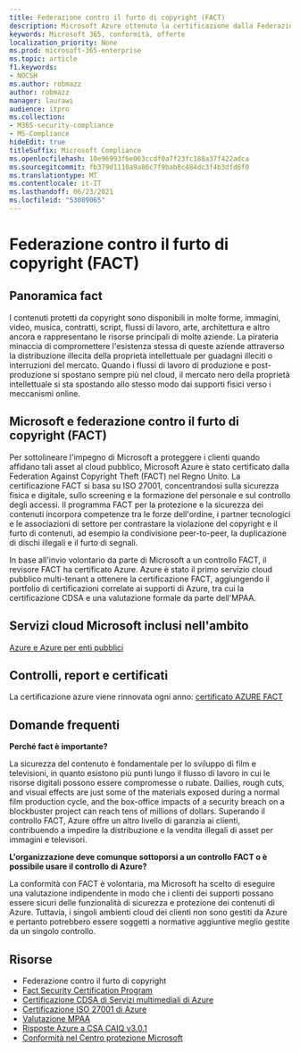 ```yaml
---
title: Federazione contro il furto di copyright (FACT)
description: Microsoft Azure ottenuto la certificazione dalla Federazione contro il furto di copyright nel Regno Unito.
keywords: Microsoft 365, conformità, offerte
localization_priority: None
ms.prod: microsoft-365-enterprise
ms.topic: article
f1.keywords:
- NOCSH
ms.author: robmazz
author: robmazz
manager: laurawi
audience: itpro
ms.collection:
- M365-security-compliance
- MS-Compliance
hideEdit: true
titleSuffix: Microsoft Compliance
ms.openlocfilehash: 10e96993f6e063ccdf0a7f23fc188a37f422adca
ms.sourcegitcommit: fb379d1110a9a86c7f9bab8c484dc3f4b3dfd6f0
ms.translationtype: MT
ms.contentlocale: it-IT
ms.lasthandoff: 06/23/2021
ms.locfileid: "53089065"
---
```

# <a name="federation-against-copyright-theft-fact"></a>Federazione contro il furto di copyright (FACT)

## <a name="fact-overview"></a>Panoramica fact

I contenuti protetti da copyright sono disponibili in molte forme, immagini, video, musica, contratti, script, flussi di lavoro, arte, architettura e altro ancora e rappresentano le risorse principali di molte aziende. La pirateria minaccia di compromettere l'esistenza stessa di queste aziende attraverso la distribuzione illecita della proprietà intellettuale per guadagni illeciti o interruzioni del mercato. Quando i flussi di lavoro di produzione e post-produzione si spostano sempre più nel cloud, il mercato nero della proprietà intellettuale si sta spostando allo stesso modo dai supporti fisici verso i meccanismi online.

## <a name="microsoft-and-federation-against-copyright-theft-fact"></a>Microsoft e federazione contro il furto di copyright (FACT)

Per sottolineare l'impegno di Microsoft a proteggere i clienti quando affidano tali asset al cloud pubblico, Microsoft Azure è stato certificato dalla Federation Against Copyright Theft (FACT) nel Regno Unito. La certificazione FACT si basa su ISO 27001, concentrandosi sulla sicurezza fisica e digitale, sullo screening e la formazione del personale e sul controllo degli accessi. Il programma FACT per la protezione e la sicurezza dei contenuti incorpora competenze tra le forze dell'ordine, i partner tecnologici e le associazioni di settore per contrastare la violazione del copyright e il furto di contenuti, ad esempio la condivisione peer-to-peer, la duplicazione di dischi illegali e il furto di segnali.

In base all'invio volontario da parte di Microsoft a un controllo FACT, il revisore FACT ha certificato Azure. Azure è stato il primo servizio cloud pubblico multi-tenant a ottenere la certificazione FACT, aggiungendo il portfolio di certificazioni correlate ai supporti di Azure, tra cui la certificazione CDSA e una valutazione formale da parte dell'MPAA.

## <a name="microsoft-in-scope-cloud-services"></a>Servizi cloud Microsoft inclusi nell'ambito

[Azure e Azure per enti pubblici](https://aka.ms/AzureCompliance)

## <a name="audits-reports-and-certificates"></a>Controlli, report e certificati

La certificazione azure viene rinnovata ogni anno: [certificato AZURE FACT](https://aka.ms/azurefactcert)

## <a name="frequently-asked-questions"></a>Domande frequenti

**Perché fact è importante?**

La sicurezza del contenuto è fondamentale per lo sviluppo di film e televisioni, in quanto esistono più punti lungo il flusso di lavoro in cui le risorse digitali possono essere compromesse o rubate. Dailies, rough cuts, and visual effects are just some of the materials exposed during a normal film production cycle, and the box-office impacts of a security breach on a blockbuster project can reach tens of millions of dollars. Superando il controllo FACT, Azure offre un altro livello di garanzia ai clienti, contribuendo a impedire la distribuzione e la vendita illegali di asset per immagini e televisori.

**L'organizzazione deve comunque sottoporsi a un controllo FACT o è possibile usare il controllo di Azure?**

La conformità con FACT è volontaria, ma Microsoft ha scelto di eseguire una valutazione indipendente in modo che i clienti dei supporti possano essere sicuri delle funzionalità di sicurezza e protezione dei contenuti di Azure. Tuttavia, i singoli ambienti cloud dei clienti non sono gestiti da Azure e pertanto potrebbero essere soggetti a normative aggiuntive meglio gestite da un singolo controllo.

## <a name="resources"></a>Risorse

- Federazione contro il furto di copyright
- [Fact Security Certification Program](https://go.microsoft.com/fwlink/?linkid=2099508)
- [Certificazione CDSA di Servizi multimediali di Azure](https://aka.ms/cdsa-cert)
- [Certificazione ISO 27001 di Azure](https://aka.ms/Azure-BSI-Cert)
- [Valutazione MPAA](offering-mpaa.md)
- [Risposte Azure a CSA CAIQ v3.0.1](https://aka.ms/csacaiqresponses)
- [Conformità nel Centro protezione Microsoft](https://www.microsoft.com/trust-center/compliance/compliance-overview)
